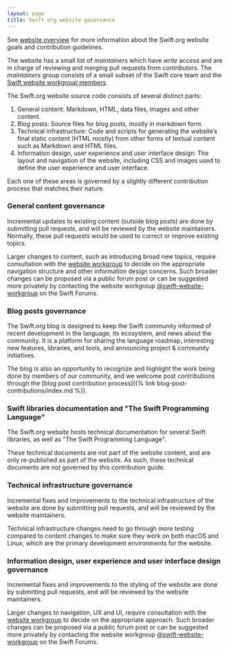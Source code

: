 ```yaml
---
layout: page
title: Swift.org website governance
---
```


See [website overview](/website) for more information about the Swift.org website goals and contribution guidelines.

The website has a small list of *maintainers* which have *write* access and are in charge of reviewing and merging pull requests from *contributors*.
The *maintainers* group consists of a small subset of the Swift core team and the [Swift website workgroup members](/website-workgroup).

The Swift.org website source code consists of several distinct parts:

1. General content: Markdown, HTML, data files, images and other content.
2. Blog posts: Source files for blog posts, mostly in markdown form.
3. Technical infrastructure: Code and scripts for generating the website’s final static content (HTML mostly) from other forms of textual content such as Markdown and HTML files.
4. Information design, user experience and user interface design: The layout and navigation of the website, including CSS and images used to define the user experience and user interface.

Each one of these areas is governed by a slightly different contribution process that matches their nature.

### General content governance

Incremental updates to existing content (outside blog posts) are done by submitting pull requests, and will be reviewed by the website maintainers.
Normally, these pull requests would be used to correct or improve existing topics.

Larger changes to content, such as introducing broad new topics, require consultation with the [website workgroup](/website-workgroup) to decide on the appropriate navigation structure and other information design concerns. Such broader changes can be proposed via a public forum post or can be suggested more privately by contacting the website workgroup [@swift-website-workgroup](https://forums.swift.org/new-message?groupname=swift-website-workgroup) on the Swift Forums.

### Blog posts governance

The Swift.org blog is designed to keep the Swift community informed of recent development in the language, its ecosystem, and news about the community. It is a platform for sharing the language roadmap, interesting new features, libraries, and tools, and announcing project & community initiatives.

The blog is also an opportunity to recognize and highlight the work being done by members of our community, and we welcome post contributions through the [blog post contribution process]({% link blog-post-contributions/index.md %}).

### Swift libraries documentation and "The Swift Programming Language"

The Swift.org website hosts technical documentation for several Swift libraries, as well as "The Swift Programming Language".

These technical documents are not part of the website content, and are only re-published as part of the website. As such, these technical documents are not governed by this contribution guide.

### Technical infrastructure governance

Incremental fixes and improvements to the technical infrastructure of the website are done by submitting pull requests, and will be reviewed by the website maintainers.

Technical infrastructure changes need to go through more testing compared to content changes to make sure they work on both macOS and Linux, which are the primary development environments for the website.

### Information design, user experience and user interface design governance

Incremental fixes and improvements to the styling of the website are done by submitting pull requests, and will be reviewed by the website maintainers.

Larger changes to navigation, UX and UI, require consultation with the [website workgroup](/website-workgroup) to decide on the appropriate approach.
Such broader changes can be proposed via a public forum post or can be suggested more privately by contacting the website workgroup [@swift-website-workgroup](https://forums.swift.org/new-message?groupname=swift-website-workgroup) on the Swift Forums.
